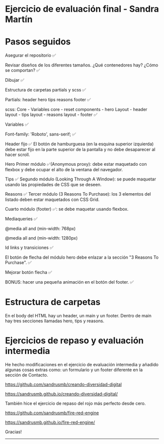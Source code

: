 # Ejercicio de evaluación final - Sandra Martín

# Pasos seguidos

Asegurar el repositorio ✅

Revisar diseños de los diferentes tamaños. ¿Qué contenedores hay? ¿Cómo se comportan? ✅

Dibujar ✅

Estructura de carpetas partials y scss ✅

Partials: header hero tips reasons footer ✅

scss: Core - Variables core - reset components - hero Layout - header layout - tips layout - reasons layout - footer ✅

Variables ✅

Font-family: 'Roboto', sans-serif; ✅

Header fijo ✅ El botón de hamburguesa (en la esquina superior izquierda) debe estar fijo en la parte superior de la pantalla y no debe desaparecer al hacer scroll.

Hero Primer módulo ✅(Anonymous proxy): debe estar maquetado con flexbox y debe ocupar el alto de la ventana del navegador.

Tips ✅ Segundo módulo (Looking Through A Window): se puede maquetar usando las propiedades de CSS que se deseen.

Reasons ✅ Tercer módulo (3 Reasons To Purchase): los 3 elementos del listado deben estar maquetados con CSS Grid.

Cuarto módulo (footer) ✅: se debe maquetar usando flexbox.

Mediaqueries ✅

@media all and (min-width: 768px)

@media all and (min-width: 1280px)

Id links y transiciones ✅

El botón de flecha del módulo hero debe enlazar a la sección "3 Reasons To Purchase". ✅

Mejorar botón flecha ✅

BONUS: hacer una pequeña animación en el botón del footer. ✅

# Estructura de carpetas

En el body del HTML hay un header, un main y un footer. Dentro de main hay tres secciones llamadas hero, tips y reasons.

# Ejercicios de repaso y evaluación intermedia

He hecho modificaciones en el ejercicio de evaluación intermedia y añadido algunas cosas extras como: un formulario y un footer diferente en la sección de Contacto.

https://github.com/sandrusmb/creando-diversidad-digital

https://sandrusmb.github.io/creando-diversidad-digital/

También hice el ejercicio de repaso del rojo más perfecto desde cero.

https://github.com/sandrusmb/fire-red-engine

https://sandrusmb.github.io/fire-red-engine/

Gracias!

---
